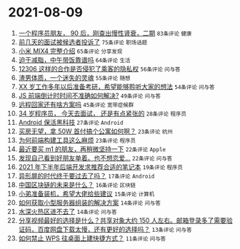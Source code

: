 # 2021-08-09

1. [一个程序员朋友， 90 后，刚查出慢性肾衰，二期](https://www.v2ex.com/t/794579) `83条评论` `健康`
1. [前几天的面试被候选者投诉了](https://www.v2ex.com/t/794596) `75条评论` `职场话题`
1. [小米 MIX4 完整介绍](https://www.v2ex.com/t/794593) `65条评论` `分享发现`
1. [迫于减脂，中午带饭靠谱吗](https://www.v2ex.com/t/794568) `64条评论` `生活`
1. [12306 这样的合作是否侵犯了乘客的隐私权](https://www.v2ex.com/t/794542) `56条评论` `问与答`
1. [渣男体质，一个迷失的灵魂](https://www.v2ex.com/t/794588) `55条评论` `随想`
1. [XX 岁工作多年以后准备考研，希望能够聆听大家的想法](https://www.v2ex.com/t/794509) `54条评论` `问与答`
1. [JS 前端倒计时时间不准确如何解决?](https://www.v2ex.com/t/794514) `49条评论` `问与答`
1. [远程回家还有啥方案吗](https://www.v2ex.com/t/794537) `45条评论` `宽带症候群`
1. [34 岁程序员， 今天去面试， 还是有点紧张的](https://www.v2ex.com/t/794671) `28条评论` `程序员`
1. [Android 保活黑科技](https://www.v2ex.com/t/794689) `27条评论` `Android`
1. [买房无望，拿 50W 首付搞个公寓如何啊？](https://www.v2ex.com/t/794681) `23条评论` `杭州`
1. [为何前端构建工具这么麻烦](https://www.v2ex.com/t/794664) `23条评论` `程序员`
1. [最近要买 m1 的朋友，再稍微坚持一下](https://www.v2ex.com/t/794699) `22条评论` `Apple`
1. [发现自己看到好朋友单着。也不想恋爱...](https://www.v2ex.com/t/794527) `22条评论` `问与答`
1. [2021 年下半年后端开发求推荐合适的笔记本](https://www.v2ex.com/t/794639) `19条评论` `程序员`
1. [异形屏的时代终于要过去了吗？](https://www.v2ex.com/t/794633) `17条评论` `Android`
1. [中国区块链的未来是什么？](https://www.v2ex.com/t/794611) `16条评论` `区块链`
1. [小弟准备装机，希望大佬给些建议](https://www.v2ex.com/t/794558) `15条评论` `计算机`
1. [如何获取小型服务器组装的解决方案](https://www.v2ex.com/t/794654) `14条评论` `问与答`
1. [水深火热区进不去了](https://www.v2ex.com/t/794607) `14条评论` `问与答`
1. [分享视频最好的选择是什么？共享对象大约 150 人左右。邮箱登录多了需要验证码，百度网盘下载太慢，还有更好的选择吗？](https://www.v2ex.com/t/794551) `13条评论` `问与答`
1. [如何禁止 WPS 往桌面上建快捷方式？](https://www.v2ex.com/t/794563) `11条评论` `问与答`
